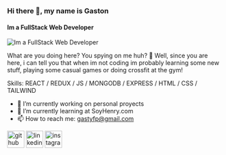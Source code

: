 ### Hi there 👋, my name is Gaston
#### Im a FullStack Web Developer
![Im a FullStack Web Developer](https://arturssmirnovs.github.io/github-profile-readme-generator/images/banner.png)

What are you doing here? You spying on me huh?  🧐
Well, since you are here, i can tell you that when im not coding im probably learning some new stuff, playing some casual games or doing crossfit at the gym!

Skills:   REACT / REDUX / JS / MONGODB / EXPRESS / HTML / CSS / TAILWIND

- 🔭 I’m currently working on personal proyects 
- 🌱 I’m currently learning at SoyHenry.com 
- 📫 How to reach me: gastyfp@gmail.com 


[<img src='https://cdn.jsdelivr.net/npm/simple-icons@3.0.1/icons/github.svg' alt='github' height='40'>](https://github.com/GastyFp)  [<img src='https://cdn.jsdelivr.net/npm/simple-icons@3.0.1/icons/linkedin.svg' alt='linkedin' height='40'>](https://www.linkedin.com/in/https://www.linkedin.com/in/gaston-fernandez-prataviera-93a4b21a2//)  [<img src='https://cdn.jsdelivr.net/npm/simple-icons@3.0.1/icons/instagram.svg' alt='instagram' height='40'>](https://www.instagram.com/https://www.instagram.com/gastyfp//)  

